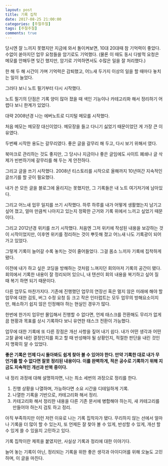 ```yaml
---
layout: post
title: 기록 집착
date: 2017-08-25 21:00:00
categories: [주절주절]
tags: [주절주절]
comments: true
---
```

당시엔 잘 느끼지 못했지만 지금에 와서 돌이켜보면, 10대 20대때 참 기억력이 좋았다.
수없이 쏟아지던 업무 요청들을 암기로도 기억했다. (물론 이 때도 동시 다발적 요청은 메모를 안해두면 잊긴 했지만, 암기로 기억하면서도 수많은 일을 잘 처리했다.)

한 해 두 해 시간이 가며 기억력은 감퇴했고, 어느새 두가지 이상의 일을 할 때마다 놓치는 일이 늘었다.

그러다 보니 노트 필기부터 다시 시작했다.

노트 필기의 단점은 기록 양이 많아 졌을 때 색인 기능이나 카테고리화 해서  정리하기 어렵다 보니 한계가 있었다.

대략 2008년경 나는 에버노트로 디지털 메모를 시작했다.

처음 메모는 메모장 대신이었다. 메모장을 들고 다니기 싫었기 때문이었던 게 가장 큰 이유였다.

두번째 시작한 용도는 갈무리였다. 좋은 글을 갈무리 해 두고, 다시 보기 위해서 였다.

북마크로 관리하는 것도 좋지만, 그 당시나 지금이나 좋은 글임에도 사이트 폐쇄나 글 삭제가 빈번하기에 갈무리를 해 두는 게 안전하다.

그리고 글을 쓰기 시작했다. 2008년 티스토리를 시작으로 올해까지 10년여간 지속적인 글쓰기를 할 곳이 필요했다.

내가 쓴 모든 글을 블로그에 올리지는 못했지만, 그 기록들은 내 노트 여기저기에 남아있다.

그리고 어느새 업무 일지를 쓰기 시작했다.
하루 하루를 내가 어떻게 생활했는지 남기고 싶어 졌고, 얼마 만큼씩 나아지고 있는지 정확한 근거와 기록 위에서 느끼고 싶었기 때문이다.

그리고 2012년경 위키를 쓰기 시작했다.
처음엔 그저 위키에 작성된 내용을 보강하는 것이 시작이었지만, 이후엔 위키를 정리하는 것이 뿌듯해 졌고 어느새 나도 기록광이 되어가고 있었다.

그렇게 기록이 늘어갈 수록 놓치는 것이 줄어들었다. 그걸 몸소 느끼자 기록에 집착하게 됐다.

이전에 내가 하고 싶은 코딩을 방해하는 것처럼 느껴지던 회의마저 기록의 공간이 됐다. 회의에서 기록한 내용이 잘 정리되어 있으니, 내 텐션이 회의 내용을 복기하고 싶어 질 때 복기 하면 되기 때문이다.

다른 업무도 마찬가지다. 기존에 진행했던 업무의 연장선 혹은 멀지 않은 미래에 해야 할 업무에 대한 검토, 버그 수정 요청 등 크고 작은 인터럽트는 모두 업무의 방해요소이지만, 해소하기 쉽지 않은 인정해야 하는 현실인 경우가 많다.

한번에 한가지 업무만 몰입해서 진행할 수 없다면, 언제 태스크를 전환해도 무리가 없게끔 현황과 목표를 상시 기록하다 보니 유연한 태스크 전환이 가능했다.

업무에 대한 기록에 또 다른 장점은 개선 사항을 짚어 내기 쉽다. 내가 어떤 생각과 어떤 고찰 끝에 내린 결정인지를 회고 할 때 반성해야 될 상황인지, 적절한 판단을 내린 것인지 명확히 알 수 있었다.

**좋은 기록은 언제 다시 돌아봐도 쉽게 찾아 볼 수 있어야 한다. 만약 기록한 대로 내가 무언가를 할 수 없다면 잘못 정리된 내용이다. 이를 완벽하게, 적은 공수로 기록하기 위해 지금도 지속적인 개선과 반복 중이다.**

내 정리 과정에 대해 설명하자면, 나는 최소 세번의 과정으로 정리를 한다.

1. 진행 상황을 나열하며, 가능하다면 소요 시간을 디테일하게 기록.
2. 나열한 기록을 기반으로, 카테고리화 해서 정리.
3. 카테고리화 해서 정리한 내용을 다른 기존 문서에 병합해야 하는지, 새 카테고리를 만들어야 하는지 검토 하고 정리.

아직 부족하지만 이런 저런 이유로 나는 기록 집착자가 됐다. 무리하지 않는 선에서 얼마나 기록을 더 많이 할 수 있는지, 또 언제든 잘 찾아 볼 수 있게, 반성할 수 있게, 개선 할 수 있게 쓸 수 있을지 고민하고 있다.

기록 집착이란 제목을 붙였지만, 사실상 기록과 정리에 대한 이야기다.

늘어 놓는 기록이 아닌, 정리되는 기록을 위한 좋은 생각과 아이디어를 위해 오늘도 고민하며, 이 글을 마친다.